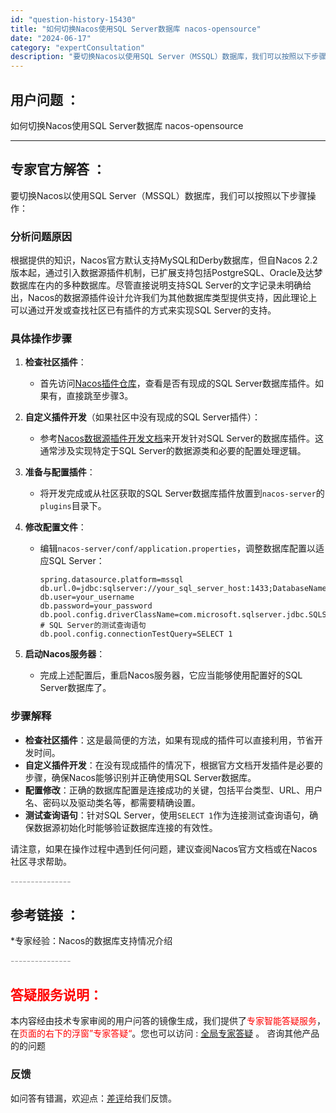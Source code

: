 ```yaml
---
id: "question-history-15430"
title: "如何切换Nacos使用SQL Server数据库 nacos-opensource"
date: "2024-06-17"
category: "expertConsultation"
description: "要切换Nacos以使用SQL Server（MSSQL）数据库，我们可以按照以下步骤操作：### 分析问题原因根据提供的知识，Nacos官方默认支持MySQL和Derby数据库，但自Nacos 2.2版本起，通过引入数据源插件机制，已扩展支持包括PostgreSQL、Oracle及达梦数据库在内的多"
---
```


## 用户问题 ： 
 如何切换Nacos使用SQL Server数据库 nacos-opensource 

---------------
## 专家官方解答 ：

要切换Nacos以使用SQL Server（MSSQL）数据库，我们可以按照以下步骤操作：

### 分析问题原因
根据提供的知识，Nacos官方默认支持MySQL和Derby数据库，但自Nacos 2.2版本起，通过引入数据源插件机制，已扩展支持包括PostgreSQL、Oracle及达梦数据库在内的多种数据库。尽管直接说明支持SQL Server的文字记录未明确给出，Nacos的数据源插件设计允许我们为其他数据库类型提供支持，因此理论上可以通过开发或查找社区已有插件的方式来实现SQL Server的支持。

### 具体操作步骤
1. **检查社区插件**：
   - 首先访问[Nacos插件仓库](https://github.com/nacos-group/nacos-plugin)，查看是否有现成的SQL Server数据库插件。如果有，直接跳至步骤3。

2. **自定义插件开发**（如果社区中没有现成的SQL Server插件）：
   - 参考[Nacos数据源插件开发文档](https://nacos.io/docs/latest/plugin/datasource-plugin/)来开发针对SQL Server的数据库插件。这通常涉及实现特定于SQL Server的数据源类和必要的配置处理逻辑。

3. **准备与配置插件**：
   - 将开发完成或从社区获取的SQL Server数据库插件放置到`nacos-server`的`plugins`目录下。

4. **修改配置文件**：
   - 编辑`nacos-server/conf/application.properties`，调整数据库配置以适应SQL Server：
     ```
     spring.datasource.platform=mssql
     db.url.0=jdbc:sqlserver://your_sql_server_host:1433;DatabaseName=your_database_name;sendStringParametersAsUnicode=false
     db.user=your_username
     db.password=your_password
     db.pool.config.driverClassName=com.microsoft.sqlserver.jdbc.SQLServerDriver
     # SQL Server的测试查询语句
     db.pool.config.connectionTestQuery=SELECT 1
     ```

5. **启动Nacos服务器**：
   - 完成上述配置后，重启Nacos服务器，它应当能够使用配置好的SQL Server数据库了。

### 步骤解释
- **检查社区插件**：这是最简便的方法，如果有现成的插件可以直接利用，节省开发时间。
- **自定义插件开发**：在没有现成插件的情况下，根据官方文档开发插件是必要的步骤，确保Nacos能够识别并正确使用SQL Server数据库。
- **配置修改**：正确的数据库配置是连接成功的关键，包括平台类型、URL、用户名、密码以及驱动类名等，都需要精确设置。
- **测试查询语句**：针对SQL Server，使用`SELECT 1`作为连接测试查询语句，确保数据源初始化时能够验证数据库连接的有效性。

请注意，如果在操作过程中遇到任何问题，建议查阅Nacos官方文档或在Nacos社区寻求帮助。


<font color="#949494">---------------</font> 


## 参考链接 ：

*专家经验：Nacos的数据库支持情况介绍 


 <font color="#949494">---------------</font> 
 


## <font color="#FF0000">答疑服务说明：</font> 

本内容经由技术专家审阅的用户问答的镜像生成，我们提供了<font color="#FF0000">专家智能答疑服务</font>，在<font color="#FF0000">页面的右下的浮窗”专家答疑“</font>。您也可以访问 : [全局专家答疑](https://answer.opensource.alibaba.com/docs/intro) 。 咨询其他产品的的问题

### 反馈
如问答有错漏，欢迎点：[差评](https://ai.nacos.io/user/feedbackByEnhancerGradePOJOID?enhancerGradePOJOId=15500)给我们反馈。
